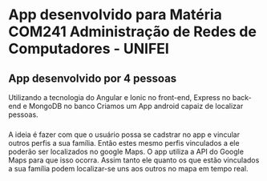 # App desenvolvido para Matéria COM241 Administração de Redes de Computadores - UNIFEI

## App desenvolvido por 4 pessoas

Utilizando a tecnologia do Angular e Ionic no front-end, Express no back-end e MongoDB no banco
Criamos um App android capaiz de localizar pessoas.

###
A ideia é fazer com que o usuário possa se cadstrar no app e vincular outros perfis a sua família.
Então estes mesmo perfis vinculados a ele poderão ser localizados no google Maps. O app utiliza a API 
do Google Maps para que isso ocorra. Assim tanto ele quanto os que estão vinculados a sua família podem
localizar-se uns aos outros no mapa em tempo real.
